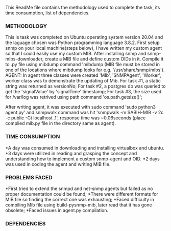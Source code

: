 This ReadMe file contains the methodology used to complete the task, its time consumption, list of dependencies.

### METHODOLOGY
This is task was completed on Ubuntu operating system version 20.04 and the laguage chosen was Python programming language 3.8.2. First setup snmp on your local machine(steps below), I have written my custom agent so that I could easily use my custom MIB. After installing snmp and snmp-mibs-downloader, create a MIB file and define custom OIDs in it. Compile it to .py file using mibdump command 'mibdump <filename> (MIB file must be stored in one of the locations where mibdump looks for e.g. '/usr/share/snmp/mibs').
AGENT: In agent three classes were created 'MIb', 'SNMPAgent', 'Worker', worker class was to demonstrate the updating of Mib.
For task #1, a static string was returned as versionNo;
For task #2, a postgres db was queried to get the 'signalValue' by 'signalTime' timestamp;
For task #3, the size used for /var/log was retrived using path command 'os.path.getsize(<path>)';

After writing agent, it was executed with sudo command 'sudo python3 agent.py' and snmpwalk command was hit 'snmpwalk -m SABIH-MIB -v 2c -c public -Ct localhost .1', response time was ~0.06seconds (place complied mib.py file in the directory same as agent).

### TIME CONSUMPTION
*A day was consumed in downloading and installing virtualbox and ubuntu.
*3 days were utilized in reading and grasping the concept and understanding how to implement a custom snmp-agent and OID.
*2 days was used in coding the agent and writing MIB file.

### PROBLEMS FACED
*First tried to extend the snmpd and net-snmp agents but failed as no proper documentation could be found;
*There were different formats for MIB file so finding the correct one was exhausting;
*Faced difficulty in compiling Mib file using build-pysnmp-mib, later read that it has gone obsolete;
*Faced issues in agent.py compilation.

### DEPENDENCIES
*snmp, snmp-mibs-downloader
*python3
*pip3
*postgres
*pysnmp, psycopg2-binary, mibdump, libsmi

#HOW TO SETUP SNMP AND MIB ON LOCAL MACHINE##
1. Update packages using sudo apt-get update.
2. Install the snmp software using command 'sudo apt install snmp'.
3. Install the snmp-libs-downloader using command 'sudo apt install 'snmp-mibs-downloader'.
*snmpd is not required as we used our own custom agent.
